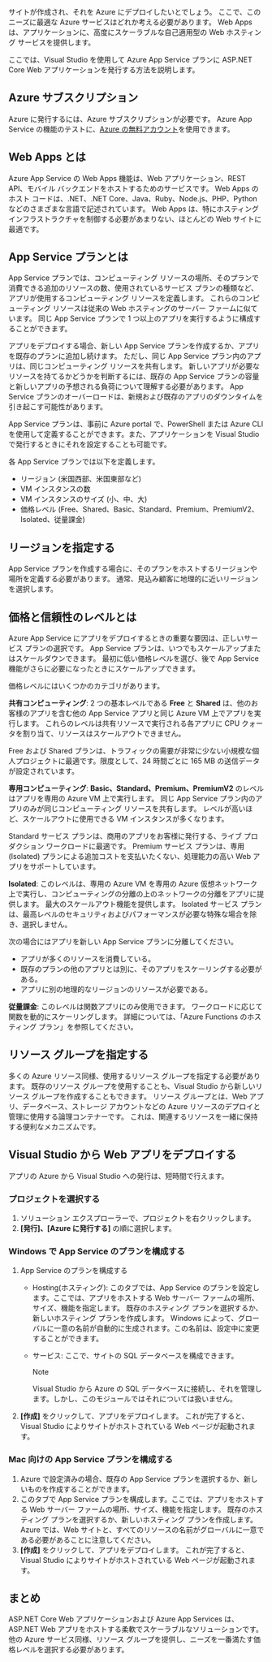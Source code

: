 サイトが作成され、それを Azure にデプロイしたいとでしょう。 ここで、このニーズに最適な Azure サービスはどれか考える必要があります。 Web Apps は、アプリケーションに、高度にスケーラブルな自己適用型の Web ホスティング サービスを提供します。

ここでは、Visual Studio を使用して Azure App Service プランに ASP.NET Core Web アプリケーションを発行する方法を説明します。

## <a name="azure-subscription"></a>Azure サブスクリプション

Azure に発行するには、Azure サブスクリプションが必要です。 Azure App Service の機能のテストに、[Azure の無料アカウント](https://azure.microsoft.com/free/)を使用できます。

## <a name="what-is-web-apps"></a>Web Apps とは

Azure App Service の Web Apps 機能は、Web アプリケーション、REST API、モバイル バックエンドをホストするためのサービスです。 Web Apps のホスト コードは、.NET、.NET Core、Java、Ruby、Node.js、PHP、Python などのさまざまな言語で記述されています。 Web Apps は、特にホスティング インフラストラクチャを制御する必要があまりない、ほとんどの Web サイトに最適です。

## <a name="what-is-the-app-service-plan"></a>App Service プランとは

App Service プランでは、コンピューティング リソースの場所、そのプランで消費できる追加のリソースの数、使用されているサービス プランの種類など、アプリが使用するコンピューティング リソースを定義します。 これらのコンピューティング リソースは従来の Web ホスティングのサーバー ファームに似ています。 同じ App Service プランで 1 つ以上のアプリを実行するように構成することができます。

アプリをデプロイする場合、新しい App Service プランを作成するか、アプリを既存のプランに追加し続けます。  ただし、同じ App Service プラン内のアプリは、同じコンピューティング リソースを共有します。 新しいアプリが必要なリソースを持てるかどうかを判断するには、既存の App Service プランの容量と新しいアプリの予想される負荷について理解する必要があります。 App Service プランのオーバーロードは、新規および既存のアプリのダウンタイムを引き起こす可能性があります。

App Service プランは、事前に Azure portal で、PowerShell または Azure CLI を使用して定義することができます。また、アプリケーションを Visual Studio で発行するときにそれを設定することも可能です。

各 App Service プランでは以下を定義します。

- リージョン (米国西部、米国東部など)
- VM インスタンスの数
- VM インスタンスのサイズ (小、中、大)
- 価格レベル (Free、Shared、Basic、Standard、Premium、PremiumV2、Isolated、従量課金)

## <a name="specify-the-region"></a>リージョンを指定する

App Service プランを作成する場合に、そのプランをホストするリージョンや場所を定義する必要があります。 通常、見込み顧客に地理的に近いリージョンを選択します。

## <a name="what-are-the-pricing-and-reliability-levels"></a>価格と信頼性のレベルとは

Azure App Service にアプリをデプロイするときの重要な要因は、正しいサービス プランの選択です。 App Service プランは、いつでもスケールアップまたはスケールダウンできます。 最初に低い価格レベルを選び、後で App Service 機能がさらに必要になったときにスケールアップできます。

価格レベルにはいくつかのカテゴリがあります。

**共有コンピューティング**: 2 つの基本レベルである **Free** と **Shared** は、他のお客様のアプリを含む他の App Service アプリと同じ Azure VM 上でアプリを実行します。 これらのレベルは共有リソースで実行される各アプリに CPU クォータを割り当て、リソースはスケールアウトできません。

Free および Shared プランは、トラフィックの需要が非常に少ない小規模な個人プロジェクトに最適です。限度として、24 時間ごとに 165 MB の送信データが設定されています。

**専用コンピューティング**: **Basic、Standard、Premium、PremiumV2** のレベルはアプリを専用の Azure VM 上で実行します。 同じ App Service プラン内のアプリのみが同じコンピューティング リソースを共有します。 レベルが高いほど、スケールアウトに使用できる VM インスタンスが多くなります。

Standard サービス プランは、商用のアプリをお客様に発行する、ライブ プロダクション ワークロードに最適です。
Premium サービス プランは、専用 (Isolated) プランによる追加コストを支払いたくない、処理能力の高い Web アプリをサポートしています。

**Isolated**: このレベルは、専用の Azure VM を専用の Azure 仮想ネットワーク上で実行し、コンピューティングの分離の上のネットワークの分離をアプリに提供します。 最大のスケールアウト機能を提供します。 Isolated サービス プランは、最高レベルのセキュリティおよびパフォーマンスが必要な特殊な場合を除き、選択しません。

次の場合にはアプリを新しい App Service プランに分離してください。

- アプリが多くのリソースを消費している。
- 既存のプランの他のアプリとは別に、そのアプリをスケーリングする必要がある。
- アプリに別の地理的なリージョンのリソースが必要である。

**従量課金**: このレベルは関数アプリにのみ使用できます。 ワークロードに応じて関数を動的にスケーリングします。 詳細については、「Azure Functions のホスティング プラン」を参照してください。

## <a name="specify-the-resource-group"></a>リソース グループを指定する

多くの Azure リソース同様、使用するリソース グループを指定する必要があります。 既存のリソース グループを使用することも、Visual Studio から新しいリソース グループを作成することもできます。 リソース グループとは、Web アプリ、データベース、ストレージ アカウントなどの Azure リソースのデプロイと管理に使用する論理コンテナーです。 これは、関連するリソースを一緒に保持する便利なメカニズムです。

## <a name="deploy-your-web-app-from-visual-studio"></a>Visual Studio から Web アプリをデプロイする

アプリの Azure から Visual Studio への発行は、短時間で行えます。

### <a name="select-the-project"></a>プロジェクトを選択する

1. ソリューション エクスプローラーで、プロジェクトを右クリックします。
1. **[発行]、[Azure に発行する]** の順に選択します。

### <a name="configure-the-app-service-plan-in-windows"></a>Windows で App Service のプランを構成する

1. App Service のプランを構成する
    - Hosting\(ホスティング\): このタブでは、App Service のプランを設定します。ここでは、アプリをホストする Web サーバー ファームの場所、サイズ、機能を指定します。 既存のホスティング プランを選択するか、新しいホスティング プランを作成します。 Windows によって、グローバルに一意の名前が自動的に生成されます。この名前は、設定中に変更することができます。
    - サービス: ここで、サイトの SQL データベースを構成できます。

        > [!NOTE]
        > Visual Studio から Azure の SQL データベースに接続し、それを管理します。しかし、このモジュールではそれについては扱いません。

1. **[作成]** をクリックして、アプリをデプロイします。 これが完了すると、Visual Studio によりサイトがホストされている Web ページが起動されます。

### <a name="configure-the-app-service-plan-for-mac"></a>Mac 向けの App Service プランを構成する

1. Azure で設定済みの場合、既存の App Service プランを選択するか、新しいものを作成することができます。
1. このタブで App Service プランを構成します。ここでは、アプリをホストする Web サーバー ファームの場所、サイズ、機能を指定します。 既存のホスティング プランを選択するか、新しいホスティング プランを作成します。 Azure では、Web サイトと、すべてのリソースの名前がグローバルに一意である必要があることに注意してください。
1. **[作成]** をクリックして、アプリをデプロイします。 これが完了すると、Visual Studio によりサイトがホストされている Web ページが起動されます。

## <a name="summary"></a>まとめ

ASP.NET Core Web アプリケーションおよび Azure App Services は、ASP.NET Web アプリをホストする柔軟でスケーラブルなソリューションです。 他の Azure サービス同様、リソース グループを提供し、ニーズを一番満たす価格レベルを選択する必要があります。
